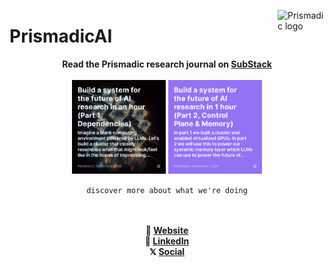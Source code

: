 <a href="#user-content-Prismadic"><img src="https://prismadic.ai/logo.png" alt="Prismadic logo" width="75" align="right"></a>

# PrismadicAI

<div align="center">
 <strong>Read the Prismadic research journal on <a href="https://prismadic.substack.com">SubStack</a></strong>
 <br><br>

 <img src="./image_square.jpg" alt="Article 1" width="150">
 <img src="./accent_color_square.jpg" alt="Article 2" width="150">
 
 `discover more about what we're doing`
 
 <br><br>
 <strong> 🔗 <a href="https://prismadic.ai">Website</a> </strong><br>
 <strong> 💼 <a href="https://linkedin.com/company/prismadic">LinkedIn</a> </strong><br>
 <strong> 𝕏 <a href="https://x.com/prismadic">Social</a> </strong><br>
</div>
 
 

